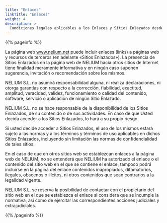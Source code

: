 ```yaml
---
title: "Enlaces"
linkTitle: "Enlaces"
weight: 4
description: >
  Condiciones legales aplicables a los Enlaces y Sitios Enlazados desde www.nelium.net
---
```


{{% pageinfo %}}

La página web www.nelium.net puede incluir enlaces (links) a páginas web y recursos de terceros (en adelante «Sitios Enlazados»). La presencia de Sitios Enlazados en la página web de NELIUM hacia otros sitios de Internet tiene finalidad meramente
informativa y en ningún caso suponen sugerencia, invitación o recomendación sobre los mismos.

NELIUM S.L. no asumirá responsabilidad alguna, ni realiza declaraciones, ni otorga garantías con respecto a la corrección, fiabilidad, exactitud, amplitud, veracidad, validez, funcionamiento o calidad del contenido, software, servicio o aplicación de ningún Sitio Enlazado.

NELIUM S.L. no se hace responsable de la disponibilidad de los Sitios Enlazados, de su contenido o de sus actividades. En caso de que Usted decida acceder a los Sitios Enlazados, lo hará a su propio riesgo.

Si usted decide acceder a Sitios Enlazados, el uso de los mismos estará sujeto a las normas y a los términos y términos de uso aplicables en dichos Sitios Enlazados, incluyendo sin limitación las normas de confidencialidad de tales sitios.

En el caso de que en otros sitios web se establezcan enlaces a la página web de NELIUM, no se entenderá que NELIUM ha autorizado el enlace o el contenido del sitio web en el que se contiene el enlace, tampoco podrá incluirse en la página del enlace contenidos inapropiados, difamatorios, ilegales, obscenos o ilícitos, ni otros contenidos que sean contrarios a la legalidad vigente.

NELIUM S.L. se reserva la posibilidad de contactar con el propietario del sitio web en el que se establezca el enlace si considera que se incumple la normativa, así como de ejercitar las correspondientes acciones judiciales y extrajudiciales.

{{% /pageinfo %}}
